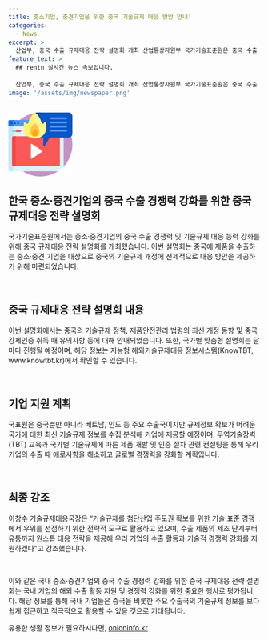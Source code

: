 ```yaml
---
title: 중소기업, 중견기업을 위한 중국 기술규제 대응 방안 안내!
categories:
  - News
excerpt: >
  산업부, 중국 수출 규제대응 전략 설명회 개최 산업통상자원부 국가기술표준원은 중국 수출 경쟁력 강화를 위해 중소·중견기업을 대상으로 중국의 기술규제에 대응하는 전략 설명회를 화성에서 개최했다. 이를 통해 중국의 기술규제 개정 및 강제인증 취득에 대한 유의사항을 안내하고, 국가별 맞춤형 설명회를 통해 기업에 최신 기술규제 정보를 제공할 예정이다. 또한, TBT 교육과 기술규제에 따른 제품 개발 및 인증 절차에 대한 컨설팅을 통해 기업의 애로사항 해소와 글로벌 경쟁력 강화를 지원할 계획이다.
feature_text: >
  ## rentn 실시간 뉴스 속보입니다.

  산업부, 중국 수출 규제대응 전략 설명회 개최 산업통상자원부 국가기술표준원은 중국 수출 경쟁력 강화를 위해 중소·중견기업을 대상으로 중국의 기술규제에 대응하는 전략 설명회를 화성에서 개최했다. 이를 통해 중국의 기술규제 개정 및 강제인증 취득에 대한 유의사항을 안내하고, 국가별 맞춤형 설명회를 통해 기업에 최신 기술규제 정보를 제공할 예정이다. 또한, TBT 교육과 기술규제에 따른 제품 개발 및 인증 절차에 대한 컨설팅을 통해 기업의 애로사항 해소와 글로벌 경쟁력 강화를 지원할 계획이다.
image: '/assets/img/newspaper.png'
---
```


<p><img src="/assets/img/news.png" alt="rentncar 속보" /></p>

<h2 data-ke-size="size26">한국 중소·중견기업의 중국 수출 경쟁력 강화를 위한 중국 규제대응 전략 설명회</h2>

<p>국가기술표준원에서는 중소·중견기업의 중국 수출 경쟁력 및 기술규제 대응 능력 강화를 위해 중국 규제대응 전략 설명회를 개최했습니다. 이번 설명회는 중국에 제품을 수출하는 중소·중견 기업을 대상으로 중국의 기술규제 개정에 선제적으로 대응 방안을 제공하기 위해 마련되었습니다.</p>

<p data-ke-size="size16">&nbsp;</p>

<h2 data-ke-size="size24">중국 규제대응 전략 설명회 내용</h2>

<p>이번 설명회에서는 중국의 기술규제 정책, 제품안전관리 법령의 최신 개정 동향 및 중국 강제인증 취득 때 유의사항 등에 대해 안내되었습니다. 또한, 국가별 맞춤형 설명회는 달마다 진행될 예정이며, 해당 정보는 지능형 해외기술규제대응 정보시스템(KnowTBT, www.knowtbt.kr)에서 확인할 수 있습니다.</p>

<p data-ke-size="size16">&nbsp;</p>

<h2 data-ke-size="size24">기업 지원 계획</h2>

<p>국표원은 중국뿐만 아니라 베트남, 인도 등 주요 수출국이지만 규제정보 확보가 어려운 국가에 대한 최신 기술규제 정보를 수집·분석해 기업에 제공할 예정이며, 무역기술장벽(TBT) 교육과 국가별 기술규제에 따른 제품 개발 및 인증 절차 관련 컨설팅을 통해 우리 기업의 수출 때 애로사항을 해소하고 글로벌 경쟁력을 강화할 계획입니다.</p>

<p data-ke-size="size16">&nbsp;</p>

<h2 data-ke-size="size24">최종 강조</h2>

<p>이창수 기술규제대응국장은 “기술규제를 첨단산업 주도권 확보를 위한 기술·표준 경쟁에서 우위를 선점하기 위한 전략적 도구로 활용하고 있으며, 수출 제품의 제조 단계부터 유통까지 원스톱 대응 전략을 제공해 우리 기업의 수출 활동과 기술적 경쟁력 강화를 지원하겠다”고 강조했습니다.</p>

<p data-ke-size="size16">&nbsp;</p>

<p>이와 같은 국내 중소·중견기업의 중국 수출 경쟁력 강화를 위한 중국 규제대응 전략 설명회는 국내 기업의 해외 수출 활동 지원 및 경쟁력 강화를 위한 중요한 행사로 평가됩니다. 해당 정보를 통해 국내 기업들은 중국을 비롯한 주요 수출국의 기술규제 정보를 보다 쉽게 접근하고 적극적으로 활용할 수 있을 것으로 기대됩니다.</p>
유용한 생활 정보가 필요하시다면, <a href="https://onioninfo.kr" rel="dofollow">onioninfo.kr</a>


